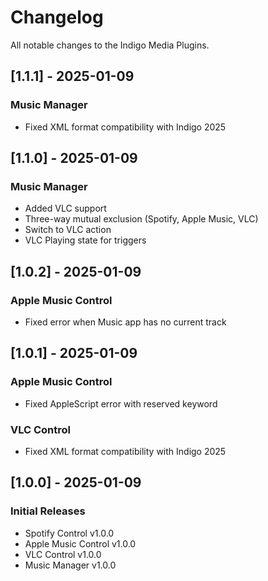 # Changelog

All notable changes to the Indigo Media Plugins.

## [1.1.1] - 2025-01-09

### Music Manager
- Fixed XML format compatibility with Indigo 2025

## [1.1.0] - 2025-01-09

### Music Manager
- Added VLC support
- Three-way mutual exclusion (Spotify, Apple Music, VLC)
- Switch to VLC action
- VLC Playing state for triggers

## [1.0.2] - 2025-01-09

### Apple Music Control
- Fixed error when Music app has no current track

## [1.0.1] - 2025-01-09

### Apple Music Control
- Fixed AppleScript error with reserved keyword

### VLC Control
- Fixed XML format compatibility with Indigo 2025

## [1.0.0] - 2025-01-09

### Initial Releases
- Spotify Control v1.0.0
- Apple Music Control v1.0.0
- VLC Control v1.0.0
- Music Manager v1.0.0
